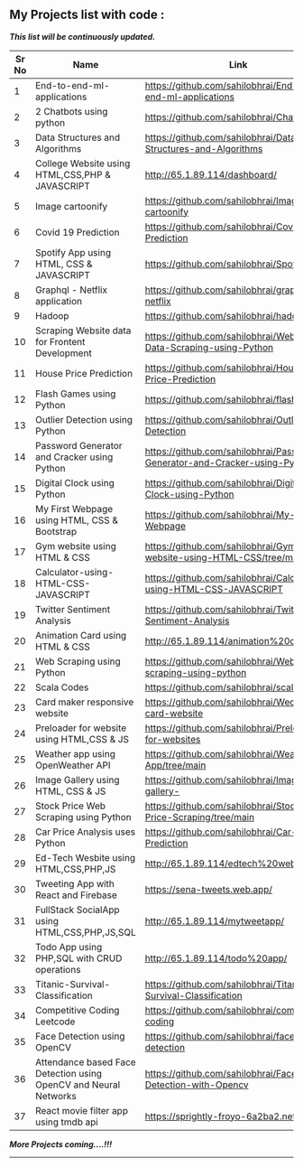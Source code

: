 ## My Projects list with code : 

***This list will be continuously updated.***

| Sr No | Name                                                         | Link                                |
| ----- | ------------------------------------------------------------ | ----------------------------------- |
| 1     | End-to-end-ml-applications                                   | https://github.com/sahilobhrai/End-to-end-ml-applications          |
| 2     | 2 Chatbots using python                                      | https://github.com/sahilobhrai/Chatbot                               |
| 3     | Data Structures and Algorithms                               | https://github.com/sahilobhrai/Data-Structures-and-Algorithms             |
| 4     | College Website using HTML,CSS,PHP & JAVASCRIPT              | http://65.1.89.114/dashboard/ |
| 5     | Image cartoonify                                             | https://github.com/sahilobhrai/Image-cartoonify             |
| 6     | Covid 19 Prediction                                          | https://github.com/sahilobhrai/Covid-19-Prediction         |
| 7     | Spotify App using HTML, CSS & JAVASCRIPT                     | https://github.com/sahilobhrai/Spotify           |
| 8     | Graphql - Netflix application                                | https://github.com/sahilobhrai/graphql-netflix |
| 9     | Hadoop                                                       | https://github.com/sahilobhrai/hadoop              |
| 10    | Scraping Website data for Frontent Development               | https://github.com/sahilobhrai/Website-Data-Scraping-using-Python |
| 11    | House Price Prediction                                       | https://github.com/sahilobhrai/House-Price-Prediction             |
| 12    | Flash Games using Python                                     | https://github.com/sahilobhrai/flash-games             |
| 13    | Outlier Detection using Python                               | https://github.com/sahilobhrai/Outlier-Detection            |
| 14    | Password Generator and Cracker using Python                  | https://github.com/sahilobhrai/Password-Generator-and-Cracker-using-Python            |
| 15    | Digital Clock using Python                                   | https://github.com/sahilobhrai/Digital-Clock-using-Python            |
| 16    | My First Webpage using HTML, CSS & Bootstrap                 | https://github.com/sahilobhrai/My-First-Webpage |
| 17    | Gym website using HTML & CSS                                 | https://github.com/sahilobhrai/Gym-website-using-HTML-CSS/tree/master|
| 18    | Calculator-using-HTML-CSS-JAVASCRIPT                         | https://github.com/sahilobhrai/Calculator-using-HTML-CSS-JAVASCRIPT |
| 19    | Twitter Sentiment Analysis                                   | https://github.com/sahilobhrai/Twitter-Sentiment-Analysis            |
| 20    | Animation Card using HTML & CSS                              | http://65.1.89.114/animation%20card/|
| 21    | Web Scraping using Python                                    | https://github.com/sahilobhrai/Web-scraping-using-python|
| 22    | Scala Codes                                                  | https://github.com/sahilobhrai/scala          |
| 23    | Card maker responsive website                                | https://github.com/sahilobhrai/Wedding-card-website|
| 24    | Preloader for website using HTML,CSS & JS                    | https://github.com/sahilobhrai/Preloader-for-websites|
| 25    | Weather app using OpenWeather API                            | https://github.com/sahilobhrai/Weather-App/tree/main|
| 26    |  Image Gallery using HTML, CSS & JS                          | https://github.com/sahilobhrai/Image-gallery-   |
| 27    | Stock Price Web Scraping using Python                        | https://github.com/sahilobhrai/Stock-Price-Scraping/tree/main   |
| 28    | Car Price Analysis uses Python                               | https://github.com/sahilobhrai/Car-Price-Prediction|
| 29    | Ed-Tech Wesbite using HTML,CSS,PHP,JS                        | http://65.1.89.114/edtech%20website/|
| 30    | Tweeting App with React and Firebase                         | https://sena-tweets.web.app/ |
| 31    | FullStack SocialApp using HTML,CSS,PHP,JS,SQL                | http://65.1.89.114/mytweetapp/|
| 32    | Todo App using PHP,SQL with CRUD operations                  | http://65.1.89.114/todo%20app/|
| 33    | Titanic-Survival-Classification                              | https://github.com/sahilobhrai/Titanic-Survival-Classification|
| 34    | Competitive Coding Leetcode                                  | https://github.com/sahilobhrai/competitive-coding|
| 35    | Face Detection using OpenCV                                  | https://github.com/sahilobhrai/face-detection|
| 36    | Attendance based Face Detection using OpenCV and Neural Networks | https://github.com/sahilobhrai/Face-Detection-with-Opencv |
| 37    | React movie filter app using tmdb api                        | https://sprightly-froyo-6a2ba2.netlify.app/ |



***More Projects coming....!!!***

---
